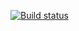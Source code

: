 [![Build status](https://ci.appveyor.com/api/projects/status/uigm5xo31uhocgw3/branch/master?svg=true)](https://ci.appveyor.com/project/dbolkensteyn/sonar-stylecop/branch/master)
